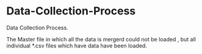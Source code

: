 # Data-Collection-Process
Data Collection Process. 



The Master file in which all the data is mergerd could not be loaded , but all individual *.csv files which have data have been loaded.
